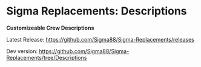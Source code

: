 # Sigma Replacements: Descriptions


**Customizeable Crew Descriptions**


Latest Release: https://github.com/Sigma88/Sigma-Replacements/releases

Dev version: https://github.com/Sigma88/Sigma-Replacements/tree/Descriptions

